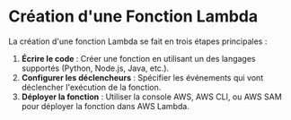 # Création d'une Fonction Lambda

La création d'une fonction Lambda se fait en trois étapes principales :

1. **Écrire le code** : Créer une fonction en utilisant un des langages supportés (Python, Node.js, Java, etc.).
2. **Configurer les déclencheurs** : Spécifier les événements qui vont déclencher l'exécution de la fonction.
3. **Déployer la fonction** : Utiliser la console AWS, AWS CLI, ou AWS SAM pour déployer la fonction dans AWS Lambda.

